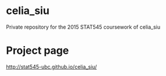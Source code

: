 # celia_siu
Private repository for the 2015 STAT545 coursework of celia_siu

# Project page
http://stat545-ubc.github.io/celia_siu/